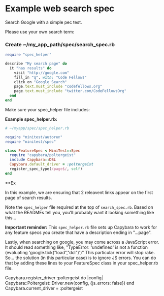 # Example web search spec

Search Google with a simple pec test.

Please use your own search term:

### Create ~/my_app_path/spec/search_spec.rb

```ruby
require "spec_helper"

describe "My search page" do
  it "has results" do
    visit "http://google.com"
    fill_in "q", with: "Code Fellows"
    click_on "Google Search"
    page.text.must_include "codefellows.org"
    page.text.must_include "twitter.com/CodeFellowsOrg"
  end
end
  ```

Make sure your spec_helper file includes:

**Example spec_helper.rb:**
```ruby
# ~/myapp/spec/spec_helper.rb

require "minitest/autorun"
require "minitest/spec"

class FeatureSpec < MiniTest::Spec
  require "capybara/poltergeist"
  include Capybara::DSL
  Capybara.default_driver = :poltergeist
  register_spec_type(/page$/, self)
end
```

**Ex

In this example, we are ensuring that 2 releavent links appear on the first page of search results.

Note the `spec_helper` file required at the top of `search_spec.rb`. Based on what the READMEs tell you, you'll probably want it looking something like this...


**Important reminder:** This `spec_helper.rb` file sets up Capybara to work for any feature specs you create that have a description ending in "...page".

Lastly, when searching on google, you may come across a JavaScript error. It should read something like, "TypeError: 'undefined' is not a function (evaluating 'google.tick("load","dcl")')" This particular error will stop rake.  So... the solution (in this particular case) is to ignore JS errors.  You can do that by adding these lines to your FeatureSpec class in your spec_helper.rb file.

Capybara.register_driver :poltergeist do |config|
  Capybara::Poltergeist::Driver.new(config, {js_errors: false})
end
Capybara.current_driver = :poltergeist
